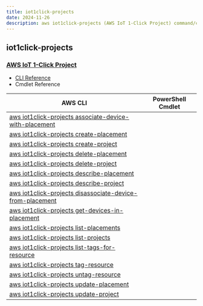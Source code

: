 ```yaml
---
title: iot1click-projects
date: 2024-11-26
description: aws iot1click-projects (AWS IoT 1-Click Project) command/cmdlet list.
---
```


## iot1click-projects

### [AWS IoT 1-Click Project](https://aws.amazon.com/iot/)

* [CLI Reference](https://awscli.amazonaws.com/v2/documentation/api/latest/reference/iot1click-projects/index.html)
* Cmdlet Reference

|AWS CLI|PowerShell Cmdlet|
|----|----|
|[aws iot1click-projects associate-device-with-placement](https://awscli.amazonaws.com/v2/documentation/api/latest/reference/iot1click-projects/associate-device-with-placement.html)||
|[aws iot1click-projects create-placement](https://awscli.amazonaws.com/v2/documentation/api/latest/reference/iot1click-projects/create-placement.html)||
|[aws iot1click-projects create-project](https://awscli.amazonaws.com/v2/documentation/api/latest/reference/iot1click-projects/create-project.html)||
|[aws iot1click-projects delete-placement](https://awscli.amazonaws.com/v2/documentation/api/latest/reference/iot1click-projects/delete-placement.html)||
|[aws iot1click-projects delete-project](https://awscli.amazonaws.com/v2/documentation/api/latest/reference/iot1click-projects/delete-project.html)||
|[aws iot1click-projects describe-placement](https://awscli.amazonaws.com/v2/documentation/api/latest/reference/iot1click-projects/describe-placement.html)||
|[aws iot1click-projects describe-project](https://awscli.amazonaws.com/v2/documentation/api/latest/reference/iot1click-projects/describe-project.html)||
|[aws iot1click-projects disassociate-device-from-placement](https://awscli.amazonaws.com/v2/documentation/api/latest/reference/iot1click-projects/disassociate-device-from-placement.html)||
|[aws iot1click-projects get-devices-in-placement](https://awscli.amazonaws.com/v2/documentation/api/latest/reference/iot1click-projects/get-devices-in-placement.html)||
|[aws iot1click-projects list-placements](https://awscli.amazonaws.com/v2/documentation/api/latest/reference/iot1click-projects/list-placements.html)||
|[aws iot1click-projects list-projects](https://awscli.amazonaws.com/v2/documentation/api/latest/reference/iot1click-projects/list-projects.html)||
|[aws iot1click-projects list-tags-for-resource](https://awscli.amazonaws.com/v2/documentation/api/latest/reference/iot1click-projects/list-tags-for-resource.html)||
|[aws iot1click-projects tag-resource](https://awscli.amazonaws.com/v2/documentation/api/latest/reference/iot1click-projects/tag-resource.html)||
|[aws iot1click-projects untag-resource](https://awscli.amazonaws.com/v2/documentation/api/latest/reference/iot1click-projects/untag-resource.html)||
|[aws iot1click-projects update-placement](https://awscli.amazonaws.com/v2/documentation/api/latest/reference/iot1click-projects/update-placement.html)||
|[aws iot1click-projects update-project](https://awscli.amazonaws.com/v2/documentation/api/latest/reference/iot1click-projects/update-project.html)||

